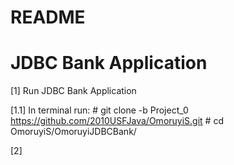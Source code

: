 # README 
# JDBC Bank Application 


[1] Run JDBC Bank Application

[1.1] In terminal run:
      # git clone -b Project_0 https://github.com/2010USFJava/OmoruyiS.git
      # cd  OmoruyiS/OmoruyiJDBCBank/

[2] 

